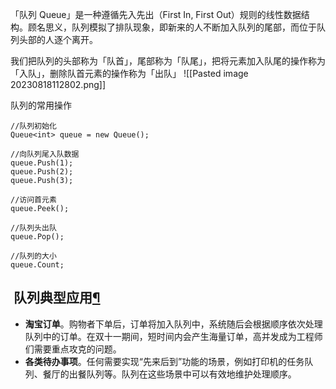 「队列 Queue」是一种遵循先入先出（First In, First Out）规则的线性数据结构。顾名思义，队列模拟了排队现象，即新来的人不断加入队列的尾部，而位于队列头部的人逐个离开。

我们把队列的头部称为「队首」，尾部称为「队尾」，把将元素加入队尾的操作称为「入队」，删除队首元素的操作称为「出队」
![[Pasted image 20230818112802.png]]

队列的常用操作
```
//队列初始化
Queue<int> queue = new Queue();

//向队列尾入队数据
queue.Push(1);
queue.Push(2);
queue.Push(3);

//访问首元素
queue.Peek();

//队列头出队
queue.Pop();

//队列的大小
queue.Count;

```
##  队列典型应用[¶](https://www.hello-algo.com/chapter_stack_and_queue/queue/#523 "Permanent link")

- **淘宝订单**。购物者下单后，订单将加入队列中，系统随后会根据顺序依次处理队列中的订单。在双十一期间，短时间内会产生海量订单，高并发成为工程师们需要重点攻克的问题。
- **各类待办事项**。任何需要实现“先来后到”功能的场景，例如打印机的任务队列、餐厅的出餐队列等。队列在这些场景中可以有效地维护处理顺序。